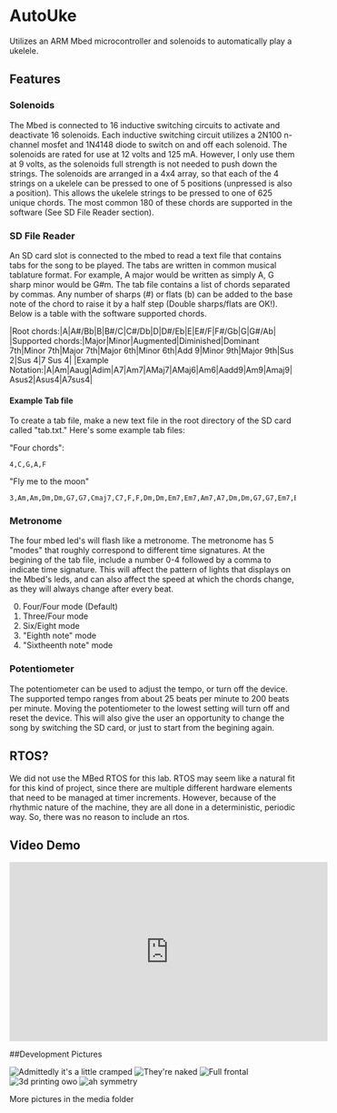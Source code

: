 # AutoUke
Utilizes an ARM Mbed microcontroller and solenoids to automatically play a ukelele.

## Features

### Solenoids
The Mbed is connected to 16 inductive switching circuits to activate and deactivate 16 solenoids. Each inductive switching circuit utilizes a 2N100 n-channel mosfet and 1N4148 diode to switch on and off each solenoid. The solenoids are rated for use at 12 volts and 125 mA. However, I only use them
at 9 volts, as the solenoids full strength is not needed to push down the strings. The solenoids are arranged in a 4x4 array, so that each of the 4 strings on a ukelele can be pressed to one of 5 positions (unpressed is also a position). This allows the ukelele strings to be pressed to one of 625 unique chords. The most common 180 of these chords are supported in the software (See SD File Reader section).

### SD File Reader
An SD card slot is connected to the mbed to read a text file that contains tabs for the song to be played. The tabs are written in common musical tablature format. For example, A major would be written as simply A, G sharp minor would be G#m. The tab file contains a list of chords separated by commas. Any number of sharps (#) or flats (b) can be added to the base note of the chord to raise it by a half step (Double sharps/flats are OK!). Below is a table with the software supported chords. 

|Root chords:|A|A#/Bb|B|B#/C|C#/Db|D|D#/Eb|E|E#/F|F#/Gb|G|G#/Ab|
|Supported chords:|Major|Minor|Augmented|Diminished|Dominant 7th|Minor 7th|Major 7th|Major 6th|Minor 6th|Add 9|Minor 9th|Major 9th|Sus 2|Sus 4|7 Sus 4| 
|Example Notation:|A|Am|Aaug|Adim|A7|Am7|AMaj7|AMaj6|Am6|Aadd9|Am9|Amaj9|Asus2|Asus4|A7sus4| 

#### Example Tab file

To create a tab file, make a new text file in the root directory of the SD card called "tab.txt." 
Here's some example tab files:

"Four chords":

```
4,C,G,A,F
```

"Fly me to the moon"

```
3,Am,Am,Dm,Dm,G7,G7,Cmaj7,C7,F,F,Dm,Dm,Em7,Em7,Am7,A7,Dm,Dm,G7,G7,Em7,Em7,Am7,Am7,Dm,Dm,G7,G7,Cmaj7,Cmaj7,E7,E7
```

### Metronome
The four mbed led's will flash like a metronome. The metronome has 5 "modes" that roughly correspond to different time signatures. At the begining of the tab file, include a number 0-4 followed by a comma to indicate time signature. This will affect the pattern of lights that displays on the Mbed's leds, and can also affect the speed at which the chords change, as they will always change after every beat.

0. Four/Four mode (Default)
1. Three/Four mode
2. Six/Eight mode
3. "Eighth note" mode
4. "Sixtheenth note" mode

### Potentiometer
The potentiometer can be used to adjust the tempo, or turn off the device. The supported tempo ranges from about 25 beats per minute to 200 beats per minute. Moving the potentiometer to the lowest setting will turn off and reset the device. This will also give the user an opportunity to change the song by switching the SD card, or just to start from the begining again. 



## RTOS?
We did not use the MBed RTOS for this lab. RTOS may seem like a natural fit for this kind of project, since there are multiple different hardware elements that need to be managed at timer increments. However, because of the rhythmic nature of the machine, they are all done in a deterministic, periodic way. So, there was no reason to include an rtos. 

## Video Demo

<div class="l-video-container"><iframe width="560" height="315" src="https://youtu.be/ppW-VwZQIFY" frameborder="0" allowfullscreen></iframe></div>

##Development Pictures

![Admittedly it's a little cramped](Media/Switches.jpg)
![They're naked](Media/Misstep.jpg)
![Full frontal](Media/Nobreadboard.jpg)
![3d printing owo](Media/3dprint.jpg)
![ah symmetry](Media/pretty.jpg)


More pictures in the media folder